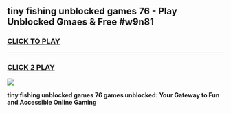 
## tiny fishing unblocked games 76 - Play Unblocked Gmaes & Free #w9n81
<h3>
<a href="https://news.freeplayer.one?title=tiny_fishing_unblocked_games_76&ref=24F">CLICK TO PLAY</a></h3>
<hr>

<h3>
<a href="https://news.freeplayer.one?title=tiny_fishing_unblocked_games_76&ref=24F">CLICK 2 PLAY</a>
  
</h3>

<a href="https://news.freeplayer.one?title=tiny_fishing_unblocked_games_76&ref=24F/"><img src="https://clearcache.store/games.png"></a>


**tiny fishing unblocked games 76 games unblocked: Your Gateway to Fun and Accessible Online Gaming**

